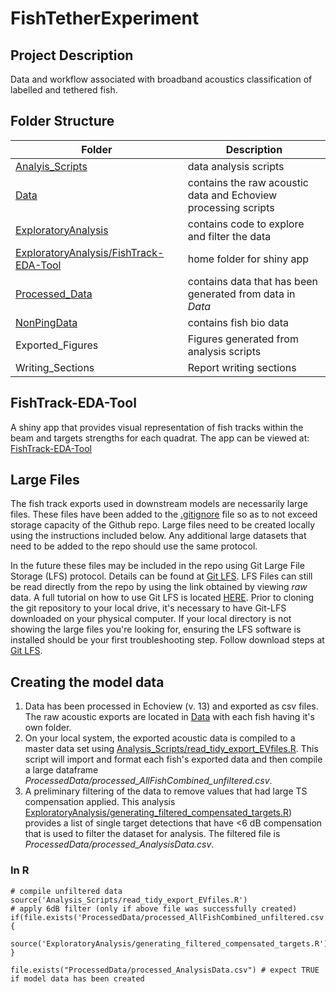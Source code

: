 # FishTetherExperiment

## Project Description
Data and workflow associated with broadband acoustics classification of labelled and tethered fish.

## Folder Structure
Folder | Description
---------- | --------------------------------------------------
[Analyis_Scripts](Analysis_Scripts) | data analysis scripts
[Data](Data) | contains the raw acoustic data and Echoview processing scripts
[ExploratoryAnalysis](ExploratoryAnalysis) | contains code to explore and filter the data
[ExploratoryAnalysis/FishTrack-EDA-Tool](ExploratoryAnalysis/FishTrack-EDA-Tool) | home folder for shiny app
[Processed_Data](Processed_Data) | contains data that has been generated from data in *Data*
[NonPingData](NonPingData) | contains fish bio data
Exported_Figures | Figures generated from analysis scripts
Writing_Sections | Report writing sections

## FishTrack-EDA-Tool
A shiny app that provides visual representation of fish tracks within the beam and targets strengths for each quadrat. The app can be viewed at: [FishTrack-EDA-Tool](https://gfs8966.shinyapps.io/FishTrack-EDA-Tool/)

## Large Files
The fish track exports used in downstream models are necessarily large files. These files have been added to the [.gitignore](.gitignore) file so as to not exceed storage capacity of the Github repo. Large files need to be created locally using the instructions included below. Any additional large datasets that need to be added to the repo should use the same protocol.

In the future these files may be included in the repo using Git Large File Storage (LFS) protocol.  Details can be found at [Git LFS](https://git-lfs.github.com/). LFS Files can still be read directly from the repo by using the link obtained by viewing *raw* data. A full tutorial on how to use Git LFS is located [HERE](https://github.com/git-lfs/git-lfs/wiki/Tutorial#migrating-existing-repository-data-to-lfs). Prior to cloning the git repository to your local drive, it's necessary to have Git-LFS downloaded on your physical computer. If your local directory is not showing the large files you're looking for, ensuring the LFS software is installed should be your first troubleshooting step. Follow download steps at [Git LFS](https://git-lfs.github.com/).

## Creating the model data
1. Data has been processed in Echoview (v. 13) and exported as csv files. The raw acoustic exports are located in [Data](Data) with each fish having it's own folder.  
2. On your local system, the exported acoustic data is compiled to a master data set using [Analysis_Scripts/read_tidy_export_EVfiles.R](Analysis_Scripts/read_tidy_export_EVfiles.R). This script will import and format each fish's exported data and then compile a large dataframe *ProcessedData/processed_AllFishCombined_unfiltered.csv*.  
3. A preliminary filtering of the data to remove values that had large TS compensation applied. This analysis [ExploratoryAnalysis/generating_filtered_compensated_targets.R](ExploratoryAnalysis/generating_filtered_compensated_targets.R)) provides a list of single target detections that have <6 dB compensation that is used to filter the dataset for analysis. The filtered file is *ProcessedData/processed_AnalysisData.csv*.  

### In R
``` {r}
# compile unfiltered data
source('Analysis_Scripts/read_tidy_export_EVfiles.R')
# apply 6dB filter (only if above file was successfully created)
if(file.exists('ProcessedData/processed_AllFishCombined_unfiltered.csv'){
  source('ExploratoryAnalysis/generating_filtered_compensated_targets.R')
}

file.exists("ProcessedData/processed_AnalysisData.csv") # expect TRUE if model data has been created
```
